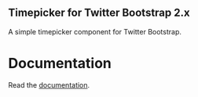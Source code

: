 Timepicker for Twitter Bootstrap 2.x
------------------------------------

A simple timepicker component for Twitter Bootstrap.

Documentation
=============

Read the <a href="~/http://jdewit.github.com/bootstrap-timepicker">documentation</a>.
